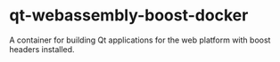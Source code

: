 # qt-webassembly-boost-docker
A container for building Qt applications for the web platform with boost headers installed.

